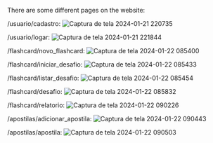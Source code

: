 There are some different pages on the website:

/usuario/cadastro:
![Captura de tela 2024-01-21 220735](https://github.com/LucasSilvaa0/StudyHere-project/assets/131834120/30cf0efb-db59-4214-8bf0-c521b523870c)

/usuario/logar:
![Captura de tela 2024-01-21 221844](https://github.com/LucasSilvaa0/StudyHere-project/assets/131834120/abac6955-2ce2-4296-b99a-b72d782f2909)

/flashcard/novo_flashcard:
![Captura de tela 2024-01-22 085400](https://github.com/LucasSilvaa0/StudyHere-project/assets/131834120/90aeccfa-9ef0-40a8-aaa9-3fcb6e8a6a65)

/flashcard/iniciar_desafio:
![Captura de tela 2024-01-22 085433](https://github.com/LucasSilvaa0/StudyHere-project/assets/131834120/d168937d-98ba-4f4b-babe-b995b0f38861)

/flashcard/listar_desafio:
![Captura de tela 2024-01-22 085454](https://github.com/LucasSilvaa0/StudyHere-project/assets/131834120/cf722884-e506-44d5-bc96-cf2364a3dcc4)

/flashcard/desafio:
![Captura de tela 2024-01-22 085832](https://github.com/LucasSilvaa0/StudyHere-project/assets/131834120/c604ff91-11bd-4b4b-bc8f-96e29e65357b)

/flashcard/relatorio:
![Captura de tela 2024-01-22 090226](https://github.com/LucasSilvaa0/StudyHere-project/assets/131834120/19dd81f2-7a95-4381-bc1d-ae7637c6c571)

/apostilas/adicionar_apostila:
![Captura de tela 2024-01-22 090443](https://github.com/LucasSilvaa0/StudyHere-project/assets/131834120/ef820286-623f-4688-bc4e-0920388f6f35)

/apostilas/apostila:
![Captura de tela 2024-01-22 090503](https://github.com/LucasSilvaa0/StudyHere-project/assets/131834120/fd6fb094-b251-489d-894d-24c20ff08d08)
